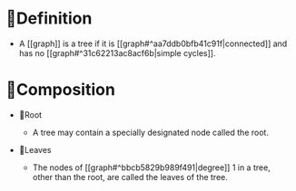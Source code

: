 # 📝Definition
- A [[graph]] is a tree if it is [[graph#^aa7ddb0bfb41c91f|connected]] and has no [[graph#^31c62213ac8acf6b|simple cycles]].

# 🧪Composition
- 📌Root
    - A tree may contain a specially designated node called the root.
    
- 📌Leaves
    - The nodes of [[graph#^bbcb5829b989f491|degree]] 1 in a tree, other than the root, are called the leaves of the tree.
    